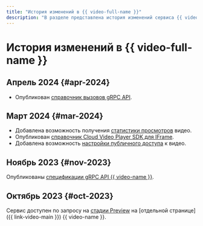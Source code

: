 ```yaml
---
title: "История изменений в {{ video-full-name }}"
description: "В разделе представлена история изменений сервиса {{ video-name }}."
---
```


# История изменений в {{ video-full-name }}

## Апрель 2024 {#apr-2024}

* Опубликован [справочник вызовов gRPC API](./api-ref/grpc/).

## Март 2024 {#mar-2024}

* Добавлена возможность получения [статистики просмотров](./operations/video/get-statistics.md) видео.
* Опубликован [справочник Cloud Video Player SDK для IFrame](iframe-sdk.md).
* Добавлена возможность [настройки публичного доступа](./operations/video/publish.md) к видео.

## Ноябрь 2023 {#nov-2023}

Опубликованы [спецификации gRPC API {{ video-name }}](https://github.com/yandex-cloud/cloudapi/tree/master/yandex/cloud/video).

## Октябрь 2023 {#oct-2023}

Сервис доступен по запросу на [стадии Preview](../overview/concepts/launch-stages.md) на [отдельной странице]({{ link-video-main }}) {{ video-name }}.